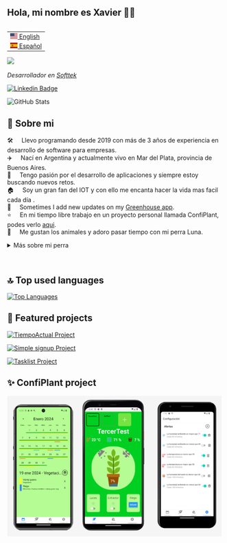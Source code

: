 ## Hola, mi nombre es Xavier 👋🏼

<table align="right">
 <tr><td><a href="README.md"><img src="https://github.com/BDKX16/BDKX16/blob/main/uploads/us-flag.png?raw=true" height="13"> English</a></td></tr>
 <tr><td><a href="README_es.md"><img src="https://github.com/BDKX16/BDKX16/blob/main/uploads/es-flag.png?raw=true" height="13"> Español</a></td></tr>
</table>

<img src="https://github.com/BDKX16/BDKX16/blob/main/uploads/animoji.png?raw=true" width="230">

<p><em>Desarrollador en <a href="https://producthackers.com/es/?utm_source=mail&utm_medium=gmail&utm_campaign=firma&utm_term=leandro">Softtek</a></em><p>

[![Linkedin Badge](https://img.shields.io/badge/-Xavier%20Galarreta-blue?style=social&logo=Linkedin&logoColor=blue&link=https://www.linkedin.com/in/xavier-galarreta-52a076212)](https://www.linkedin.com/in/xavier-galarreta-52a076212)

![GitHub Stats](https://github-readme-stats-fork-amber.vercel.app/api?username=BDKX16&show_icons=true)

## 🤖 Sobre mi

🛠️ &nbsp; &nbsp; Llevo programando desde 2019 con más de 3 años de experiencia en desarrollo de software para empresas.\
✈️ &nbsp; &nbsp; Nací en Argentina y actualmente vivo en Mar del Plata, provincia de Buenos Aires.\
📱 &nbsp; &nbsp; Tengo pasión por el desarrollo de aplicaciones y siempre estoy buscando nuevos retos.\
🏠 &nbsp; &nbsp; Soy un gran fan del IOT y con ello me encanta hacer la vida mas facil cada día .\
📝 &nbsp; &nbsp; Sometimes I add new updates on my [Greenhouse app](https://confiplant.cloud).\
⭐️ &nbsp; &nbsp; En mi tiempo libre trabajo en un proyecto personal llamada ConfiPlant, podes verlo [aqui](https://play.google.com/store/apps/details?id=com.xavigmp.confiplant&hl=en_US).\
🐶 &nbsp; &nbsp; Me gustan los animales y adoro pasar tiempo con mi perra Luna.

<details>
<summary>Más sobre mi perra</summary>&nbsp;
<img src="https://github.com/BDKX16/BDKX16/blob/main/uploads/luna1.jpg" alt="Luna1"  width="250px">

<img src="https://github.com/BDKX16/BDKX16/blob/main/uploads/luna2.jpg" alt="Luna2"  width="250px">

<img src="https://github.com/BDKX16/BDKX16/blob/main/uploads/luna3.jpg" alt="Luna3"  width="250px">
</details>

&nbsp;

## 🔝 Top used languages

[![Top Languages](https://github-readme-stats-fork-amber.vercel.app/api/top-langs/?username=BDKX16&layout=compact&langs_count=6)](https://github.com/BDKX16)

## 🚀 Featured projects

[![TiempoActual Project](https://github-readme-stats-fork-amber.vercel.app/api/pin/?username=BDKX16&repo=smartbalance)](https://github.com/BDKX16/smartbalance)

[![Simple signup Project](https://github-readme-stats-fork-amber.vercel.app/api/pin/?username=BDKX16&repo=confi-presentacion)](https://github.com/BDKX16//confi-presentacion)

[![Tasklist Project](https://github-readme-stats-fork-amber.vercel.app/api/pin/?username=BDKX16&repo=LandingConfi)](https://github.com/BDKX16/LandingConfi)

## ✨ ConfiPlant project

<img src="uploads/mobile-confi.png" alt="Wiset ios" width="500px">
